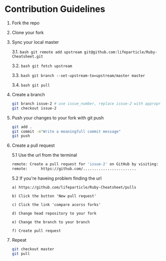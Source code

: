 # Contribution Guidelines

1. Fork the repo
2. Clone your fork
3. Sync your local master

    3.1. ```bash git remote add upstream git@github.com:lifeparticle/Ruby-Cheatsheet.git```
    
    3.2. ```bash git fetch upstream```
    
    3.3. ```bash git branch --set-upstream-to=upstream/master master```
    
    3.4. ```bash git pull```
    
4. Create a branch
    ```bash
    git branch issue-2 # use issue_number, replace issue-2 with appropriate branch name 
    git checkout issue-2
    ```
5. Push your changes to your fork with git push
    ```bash
    git add .
    git commit -m"Write a meaningfull commit message"
    git push
    ```
6. Create a pull request
  
    5.1 Use the url from the terminal

    ```bash
    remote: Create a pull request for 'issue-2' on GitHub by visiting:
    remote:      https://github.com/........................
    ```
    
   5.2 If you're haveing problem finding the url
   
       a) https://github.com/lifeparticle/Ruby-Cheatsheet/pulls

       b) Click the button 'New pull request'

       c) Click the link 'compare acorss forks'

       d) Change head repository to your fork

       e) Change the branch to your branch

       f) Create pull request
7. Repeat

   ```bash
   git checkout master
   git pull
   ```
